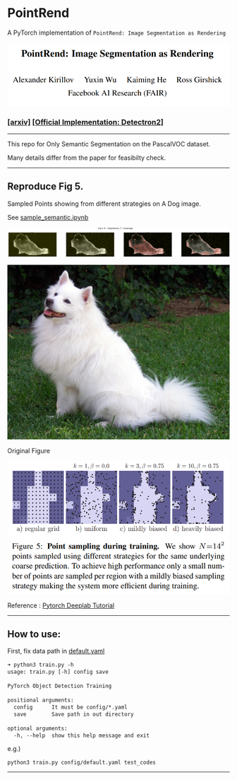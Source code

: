 # PointRend

A PyTorch implementation of `PointRend: Image Segmentation as Rendering`

![title](imgs/title.png)

### [[arxiv]](https://arxiv.org/pdf/1912.08193.pdf) [[Official Implementation: Detectron2]](https://github.com/facebookresearch/detectron2/tree/master/projects/PointRend)

<hr>

This repo for Only Semantic Segmentation on the PascalVOC dataset.

Many details differ from the paper for feasibilty check.

<hr>

## Reproduce Fig 5.

Sampled Points showing from different strategies on A Dog image.

See [sample_semantic.ipynb](tests/sample_semantic.ipynb)

![result](imgs/sample.png)


![dog](imgs/dog.jpg)


Original Figure

![fig5](imgs/fig5.png)

Reference : [Pytorch Deeplab Tutorial](https://pytorch.org/hub/pytorch_vision_deeplabv3_resnet101/)

<hr>

## How to use:

First, fix data path in [default.yaml](config/default.yaml)

```
➜ python3 train.py -h
usage: train.py [-h] config save

PyTorch Object Detection Training

positional arguments:
  config      It must be config/*.yaml
  save        Save path in out directory

optional arguments:
  -h, --help  show this help message and exit
```

e.g.)
```
python3 train.py config/default.yaml test_codes
```

<hr>

